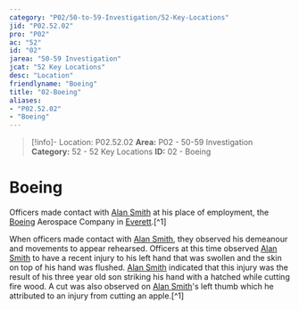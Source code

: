```yaml
---
category: "P02/50-to-59-Investigation/52-Key-Locations"
jid: "P02.52.02"
pro: "P02"
ac: "52"
id: "02"
jarea: "50-59 Investigation"
jcat: "52 Key Locations"
desc: "Location"
friendlyname: "Boeing"
title: "02-Boeing"
aliases: 
- "P02.52.02"
- "Boeing"
---
```

>[!info]- Location: P02.52.02
>**Area:** P02 - 50-59 Investigation
>**Category:** 52 - 52 Key Locations
>**ID:** 02 - Boeing

# Boeing

Officers made contact with [Alan Smith](../../70-to-79-People/72-Suspects-and-People-of-Interest/02-Alan-Smith.md) at his place of employment, the [Boeing](../../50-to-59-Investigation/52-Key-Locations/02-Boeing.md) Aerospace Company in [Everett](geo:47.9793437,-122.2127011).[^1]

When officers made contact with [Alan Smith](../../70-to-79-People/72-Suspects-and-People-of-Interest/02-Alan-Smith.md), they observed his demeanour and movements to appear rehearsed. Officers at this time observed [Alan Smith](../../70-to-79-People/72-Suspects-and-People-of-Interest/02-Alan-Smith.md) to have a recent injury to his left hand that was swollen and the skin on top of his hand was flushed. [Alan Smith](../../70-to-79-People/72-Suspects-and-People-of-Interest/02-Alan-Smith.md) indicated that this injury was the result of his three year old son striking his hand with a hatched while cutting fire wood. A cut was also observed on [Alan Smith](../../70-to-79-People/72-Suspects-and-People-of-Interest/02-Alan-Smith.md)'s left thumb which he attributed to an injury from cutting an apple.[^1]
